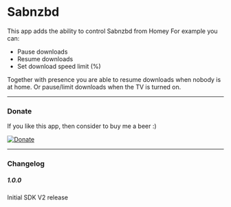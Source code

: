 # Sabnzbd

This app adds the ability to control Sabnzbd from Homey
For example you can:

- Pause downloads
- Resume downloads
- Set download speed limit (%)

Together with presence you are able to resume downloads when nobody is at home. Or pause/limit downloads when the TV is turned on.

---

### Donate

If you like this app, then consider to buy me a beer :)

[![Donate](https://www.paypalobjects.com/webstatic/en_US/i/btn/png/btn_donate_92x26.png)](https://paypal.me/BasJansen)

---

### Changelog

##### 1.0.0
Initial SDK V2 release
